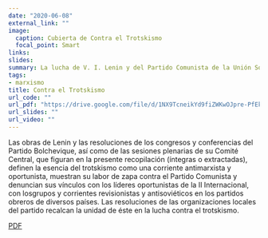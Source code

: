```yaml
---
date: "2020-06-08"
external_link: ""
image:
  caption: Cubierta de Contra el Trotskismo
  focal_point: Smart
links: 
slides: 
summary: La lucha de V. I. Lenin y del Partido Comunista de la Unión Soviética contra el trotskismo
tags:
- marxismo
title: Contra el Trotskismo
url_code: ""
url_pdf: "https://drive.google.com/file/d/1NX9TcneikYd9fiZWKwOJpre-PfEkXwx_/view?usp=sharing"
url_slides: ""
url_video: ""
---
```

Las obras de Lenin y las resoluciones de los congresos y conferencias del Partido Bolchevique, así como de las sesiones plenarias de su Comité Central, que figuran en la presente recopilación (íntegras o extractadas), definen la esencia del trotskismo como una corriente antimarxista y oportunista, muestran su labor de zapa contra el Partido Comunista y denuncian sus vínculos con los líderes oportunistas de la II Internacional, con losgrupos y corrientes revisionistas y antisoviéticos en los partidos obreros de diversos países. Las resoluciones de las organizaciones locales del partido recalcan la unidad de éste en la lucha contra el trotskismo.


<div class="btn-links mb-3">
<a class="btn btn-outline-primary my-1 mr-1" href="https://drive.google.com/file/d/1NX9TcneikYd9fiZWKwOJpre-PfEkXwx_/view?usp=sharing" target="_blank" rel="noopener">
  PDF
</a>
</div>